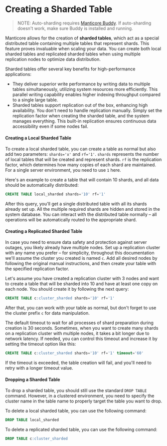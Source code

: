 # Creating a Sharded Table

> NOTE: Auto-sharding requires [Manticore Buddy](../../Installation/Manticore_Buddy.md). If auto-sharding doesn't work, make sure Buddy is installed and running.

Manticore allows for the creation of **sharded tables**, which act as a special distributed table containing multiple tables that represent shards. This feature proves invaluable when scaling your data. You can create both local sharded tables and replicated sharded tables when using multiple replication nodes to optimize data distribution.

Sharded tables offer several key benefits for high-performance applications:
- They deliver superior write performance by writing data to multiple tables simultaneously, utilizing system resources more efficiently. This parallel writing capability enables higher indexing throughput compared to a single large table.
- Sharded tables support replication out of the box, enhancing high availability. You don't need to handle replication manually. Simply set the replication factor when creating the sharded table, and the system manages everything. This built-in replication ensures continuous data accessibility even if some nodes fail.

#### Creating a Local Sharded Table

To create a local sharded table, you can create a table as normal but also add two parameters: `shards='x'` and `rf='1'`. `shards` represents the number of local tables that will be created and represent shards. `rf` is the replication factor, which determines how many copies of each shard are maintained. For a single server environment, you need to use `1` here.

Here's an example to create a table that will contain 10 shards, and all data should be automatically distributed:

```sql
CREATE TABLE local_sharded shards='10' rf='1'
```

After this query, you'll get a single distributed table with all its shards already set up. All the multiple required shards are hidden and stored in the system database. You can interact with the distributed table normally – all operations will be automatically routed to the appropriate shard.

#### Creating a Replicated Sharded Table

In case you need to ensure data safety and protection against server outages, you likely already have multiple nodes. Set up a replication cluster with any name you prefer – for simplicity, throughout this documentation we'll assume the cluster you created is named `c`. Add all desired nodes by following the original manual instructions, and then create your table with the specified replication factor.

Let's assume you have created a replication cluster with 3 nodes and want to create a table that will be sharded into 10 and have at least one copy on each node. You should create it by following the next query:

```sql
CREATE TABLE c:cluster_sharded shards='10' rf='1'
```

After that, you can work with your table as normal, but don't forget to use the cluster prefix `c` for data manipulation.

The default timeout to wait for all processes of shard preparation during creation is 30 seconds. Sometimes, when you want to create many shards on a replication cluster with multiple nodes, it takes a bit longer due to network latency. If needed, you can control this timeout and increase it by setting the timeout option like this:

```sql
CREATE TABLE c:cluster_sharded shards='10' rf='1' timeout='60'
```

If the timeout is exceeded, the table creation will fail, and you'll need to retry with a longer timeout value.

#### Dropping a Sharded Table

To drop a sharded table, you should still use the standard `DROP TABLE` command. However, in a clustered environment, you need to specify the cluster name in the table name to properly target the table you want to drop.

To delete a local sharded table, you can use the following command:

```sql
DROP TABLE local_sharded
```

To delete a replicated sharded table, you can use the following command:

```sql
DROP TABLE c:cluster_sharded
```

<!-- proofread -->

